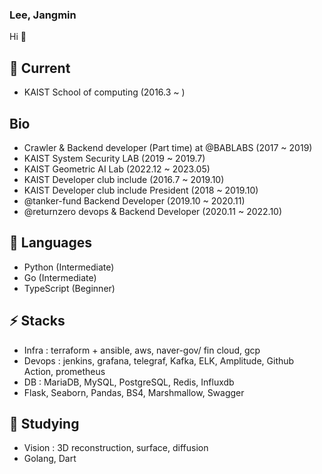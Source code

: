 ### Lee, Jangmin

Hi 👋

## 🤔 Current
- KAIST School of computing (2016.3 ~ )

## Bio
- Crawler & Backend developer (Part time) at @BABLABS (2017 ~ 2019)
- KAIST System Security LAB (2019 ~ 2019.7)
- KAIST Geometric AI Lab (2022.12 ~ 2023.05)
- KAIST Developer club include (2016.7 ~ 2019.10)
- KAIST Developer club include President (2018 ~ 2019.10)
- @tanker-fund Backend Developer (2019.10 ~ 2020.11)
- @returnzero devops & Backend Developer (2020.11 ~ 2022.10)

## 💬 Languages
- Python (Intermediate)
- Go (Intermediate)
- TypeScript (Beginner)

## ⚡ Stacks
- Infra : terraform + ansible, aws, naver-gov/ fin cloud, gcp
- Devops : jenkins, grafana, telegraf, Kafka, ELK, Amplitude, Github Action, prometheus
- DB : MariaDB, MySQL, PostgreSQL, Redis, Influxdb
- Flask, Seaborn, Pandas, BS4, Marshmallow, Swagger

## 🌱 Studying
- Vision : 3D reconstruction, surface, diffusion
- Golang, Dart
